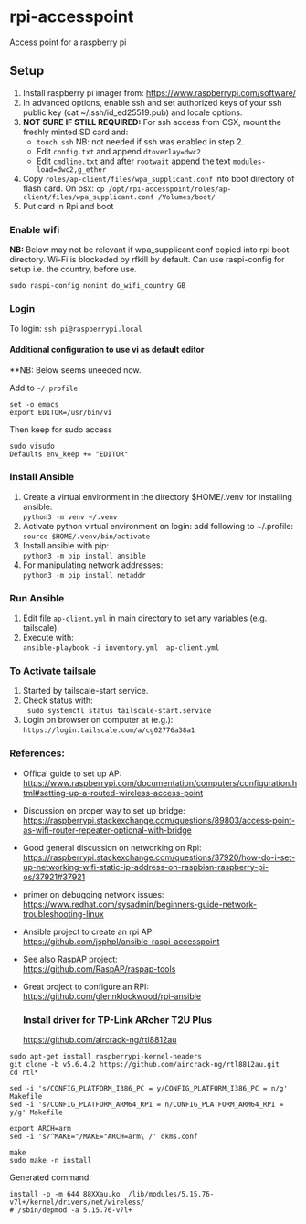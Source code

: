 # rpi-accesspoint
Access point for a raspberry pi

## Setup
1. Install raspberry pi imager from: https://www.raspberrypi.com/software/
2. In advanced options, enable ssh and set authorized keys of your ssh public key (cat ~/.ssh/id_ed25519.pub) and locale options.
3. **NOT SURE IF STILL REQUIRED:** For ssh access from OSX, mount the freshly minted SD card and:
   * `touch ssh` NB: not needed if ssh was enabled in step 2.
   * Edit `config.txt` and append `dtoverlay=dwc2`
   * Edit `cmdline.txt` and after `rootwait` append the text `modules-load=dwc2,g_ether`
4. Copy `roles/ap-client/files/wpa_supplicant.conf` into boot directory of flash card.
   On osx: `cp /opt/rpi-accesspoint/roles/ap-client/files/wpa_supplicant.conf /Volumes/boot/`
5. Put card in Rpi and boot

### Enable wifi
**NB:** Below may not be relevant if wpa_supplicant.conf copied into rpi boot directory.
Wi-Fi is blockeded by rfkill by default.
Can use raspi-config for setup i.e. the country, before use.

```sudo raspi-config nonint do_wifi_country GB```

### Login
To login: `ssh pi@raspberrypi.local`

#### Additional configuration to use vi as default editor
**NB: Below seems uneeded now.

Add to ```~/.profile```
```
set -o emacs
export EDITOR=/usr/bin/vi
```

Then keep for sudo access
```
sudo visudo
Defaults env_keep += "EDITOR"
```

### Install Ansible
1. Create a virtual environment in the directory $HOME/.venv for installing ansible:  
  `python3 -m venv ~/.venv`
2. Activate python virtual environment on login: add following to ~/.profile:  
  `source $HOME/.venv/bin/activate`
3. Install ansible with pip:  
  `python3 -m pip install ansible`
4. For manipulating network addresses:  
  `python3 -m pip install netaddr`

### Run Ansible
1. Edit file `ap-client.yml` in main directory  to set any variables (e.g. tailscale).
2. Execute with:  
  `ansible-playbook -i inventory.yml  ap-client.yml `

### To Activate tailsale
1. Started by tailscale-start service.
2. Check status with:  
  ` sudo systemctl status tailscale-start.service`
3. Login on browser on computer at (e.g.):  
  `https://login.tailscale.com/a/cg02776a38a1`

### References:
* Offical guide to set up AP:  
   https://www.raspberrypi.com/documentation/computers/configuration.html#setting-up-a-routed-wireless-access-point
* Discussion on proper way to set up bridge:  
   https://raspberrypi.stackexchange.com/questions/89803/access-point-as-wifi-router-repeater-optional-with-bridge
* Good general discussion on networking on Rpi:  
  https://raspberrypi.stackexchange.com/questions/37920/how-do-i-set-up-networking-wifi-static-ip-address-on-raspbian-raspberry-pi-os/37921#37921
* primer on debugging network issues:  
   https://www.redhat.com/sysadmin/beginners-guide-network-troubleshooting-linux
* Ansible project to create an rpi AP:  
  https://github.com/jsphpl/ansible-raspi-accesspoint
* See also RaspAP project:  
  https://github.com/RaspAP/raspap-tools
* Great project to configure an RPI:  
  https://github.com/glennklockwood/rpi-ansible


  ### Install driver for TP-Link ARcher T2U Plus
  https://github.com/aircrack-ng/rtl8812au

```
sudo apt-get install raspberrypi-kernel-headers
git clone -b v5.6.4.2 https://github.com/aircrack-ng/rtl8812au.git
cd rtl*

sed -i 's/CONFIG_PLATFORM_I386_PC = y/CONFIG_PLATFORM_I386_PC = n/g' Makefile
sed -i 's/CONFIG_PLATFORM_ARM64_RPI = n/CONFIG_PLATFORM_ARM64_RPI = y/g' Makefile

export ARCH=arm
sed -i 's/^MAKE="/MAKE="ARCH=arm\ /' dkms.conf

make
sudo make -n install
```

Generated command:

```
install -p -m 644 88XXau.ko  /lib/modules/5.15.76-v7l+/kernel/drivers/net/wireless/
# /sbin/depmod -a 5.15.76-v7l+
``` 

